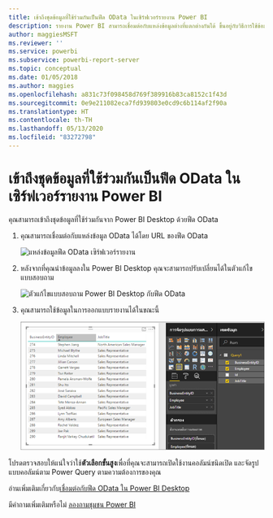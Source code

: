 ```yaml
---
title: เข้าถึงชุดข้อมูลที่ใช้ร่วมกันเป็นฟีด OData ในเซิร์ฟเวอร์รายงาน Power BI
description: รายงาน Power BI สามารถเชื่อมต่อกับแหล่งข้อมูลต่างที่แตกต่างกันได้ ขึ้นอยู่กับวิธีการใช้ข้อมูล แหล่งข้อมูลที่แตกต่างกันสามารถใช้งานได้
author: maggiesMSFT
ms.reviewer: ''
ms.service: powerbi
ms.subservice: powerbi-report-server
ms.topic: conceptual
ms.date: 01/05/2018
ms.author: maggies
ms.openlocfilehash: a831c73f098458d769f389916b83ca8152c1f43d
ms.sourcegitcommit: 0e9e211082eca7fd939803e0cd9c6b114af2f90a
ms.translationtype: HT
ms.contentlocale: th-TH
ms.lasthandoff: 05/13/2020
ms.locfileid: "83272798"
---
```

# <a name="accessing-shared-datasets-as-odata-feeds-in-power-bi-report-server"></a>เข้าถึงชุดข้อมูลที่ใช้ร่วมกันเป็นฟีด OData ในเซิร์ฟเวอร์รายงาน Power BI
คุณสามารถเข้าถึงชุดข้อมูลที่ใช้ร่วมกันจาก Power BI Desktop ด้วยฟีด OData

1. คุณสามารถเชื่อมต่อกับแหล่งข้อมูล OData ได้โดย URL ของฟีด OData
   
    ![แหล่งข้อมูลฟีด OData เซิร์ฟเวอร์รายงาน](media/access-dataset-odata/report-server-odata-feed.png)
2. หลังจากที่คุณนำข้อมูลลงใน Power BI Desktop คุณจะสามารถปรับเปลี่ยนได้ในตัวแก้ไขแบบสอบถาม
   
    ![ตัวแก้ไขแบบสอบถาม Power BI Desktop กับฟีด OData](media/access-dataset-odata/report-server-odata-results-query-editor.png)
3. คุณสามารถใช้ข้อมูลในการออกแบบรายงานได้ในขณะนี้
   
    ![ออกแบบรายงาน Power BI Desktop ด้วยฟีด OData](media/access-dataset-odata/report-server-odata-power-bi-desktop-report-design.png)

โปรดตรวจสอบให้แน่ใจว่าใช้**ตัวเลือกขั้นสูง**เพื่อที่คุณจะสามารถเปิดใช้งานคอลัมน์ชนิดเปิด และจัดรูปแบบคอลัมน์ตาม Power Query ตามความต้องการของคุณ

อ่านเพิ่มเติมเกี่ยวกับ[เชื่อมต่อกับฟีด OData ใน Power BI Desktop](../connect-data/desktop-connect-odata.md)

มีคำถามเพิ่มเติมหรือไม่ [ลองถามชุมชน Power BI](https://community.powerbi.com/)



